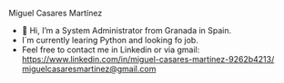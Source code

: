 Miguel Casares Martínez
- 👋 Hi, I’m a System Administrator from Granada in Spain.
- I´m currently learing Python and looking fo job.
- Feel free to contact me in Linkedin or via gmail:
https://www.linkedin.com/in/miguel-casares-martinez-9262b4213/
miguelcasaresmartinez@gmail.com

<!---
Miguecasares01/Miguecasares01 is a ✨ special ✨ repository because its `README.md` (this file) appears on your GitHub profile.
You can click the Preview link to take a look at your changes.
--->
